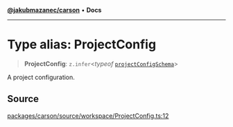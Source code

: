 [**@jakubmazanec/carson**](../README.md) • **Docs**

---

# Type alias: ProjectConfig

> **ProjectConfig**: `z.infer`\<_typeof_
> [`projectConfigSchema`](../variables/projectConfigSchema.md)\>

A project configuration.

## Source

[packages/carson/source/workspace/ProjectConfig.ts:12](https://github.com/jakubmazanec/js-tools/blob/7be96c9bc335915647cfe729050b17fe2580309a/packages/carson/source/workspace/ProjectConfig.ts#L12)
